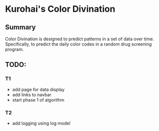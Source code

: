# Kurohai's Color Divination

## Summary

Color Divination is designed to predict patterns in a set of data over time. Specifically, to predict the daily color codes in a random drug screening program.


## TODO:

### T1

- add page for data display
- add links to navbar
- start phase 1 of algorithm

### T2
- add logging using log model
